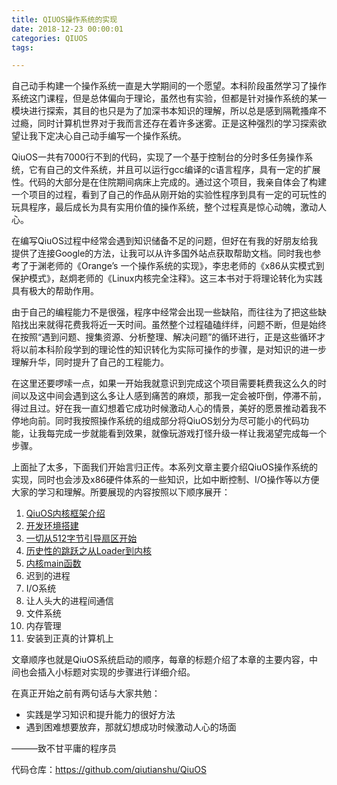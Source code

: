 ```yaml
---
title: QIUOS操作系统的实现
date: 2018-12-23 00:00:01
categories: QIUOS
tags:

---
```


自己动手构建一个操作系统一直是大学期间的一个愿望。本科阶段虽然学习了操作系统这门课程，但是总体偏向于理论，虽然也有实验，但都是针对操作系统的某一模块进行探索，其目的也只是为了加深书本知识的理解，所以总是感到隔靴搔痒不过瘾，同时计算机世界对于我而言还存在着许多迷雾。正是这种强烈的学习探索欲望让我下定决心自己动手编写一个操作系统。

QiuOS一共有7000行不到的代码，实现了一个基于控制台的分时多任务操作系统，它有自己的文件系统，并且可以运行gcc编译的c语言程序，具有一定的扩展性。代码的大部分是在住院期间病床上完成的。通过这个项目，我亲自体会了构建一个项目的过程，看到了自己的作品从刚开始的实验性程序到具有一定的可玩性的玩具程序，最后成长为具有实用价值的操作系统，整个过程真是惊心动魄，激动人心。

在编写QiuOS过程中经常会遇到知识储备不足的问题，但好在有我的好朋友给我提供了连接Google的方法，让我可以从许多国外站点获取帮助文档。同时我也参考了于渊老师的《Orange’s 一个操作系统的实现》，李忠老师的《x86从实模式到保护模式》，赵炯老师的《Linux内核完全注释》。这三本书对于将理论转化为实践具有极大的帮助作用。

由于自己的编程能力不是很强，程序中经常会出现一些缺陷，而往往为了把这些缺陷找出来就得花费我将近一天时间。虽然整个过程磕磕绊绊，问题不断，但是始终在按照“遇到问题、搜集资源、分析整理、解决问题”的循环进行，正是这些循环才将以前本科阶段学到的理论性的知识转化为实际可操作的步骤，是对知识的进一步理解升华，同时提升了自己的工程能力。

在这里还要啰嗦一点，如果一开始我就意识到完成这个项目需要耗费我这么久的时间以及这中间会遇到这么多让人感到痛苦的麻烦，那我一定会被吓倒，停滞不前，得过且过。好在我一直幻想着它成功时候激动人心的情景，美好的愿景推动着我不停地向前。同时我按照操作系统的组成部分将QiuOS划分为尽可能小的代码功能，让我每完成一步就能看到效果，就像玩游戏打怪升级一样让我渴望完成每一个步骤。

上面扯了太多，下面我们开始言归正传。本系列文章主要介绍QiuOS操作系统的实现，同时也会涉及x86硬件体系的一些知识，比如中断控制、I/O操作等以方便大家的学习和理解。所要展现的内容按照以下顺序展开：

1. [QiuOS内核框架介绍](https://qiutianshu.wordpress.com/2018/12/23/qiuos%E5%86%85%E6%A0%B8%E6%A1%86%E6%9E%B6%E4%BB%8B%E7%BB%8D/)
2. [开发环境搭建](https://qiutianshu.wordpress.com/2018/12/24/%e5%bc%80%e5%8f%91%e7%8e%af%e5%a2%83%e6%90%ad%e5%bb%ba/)
3. [一切从512字节引导扇区开始](https://qiutianshu.wordpress.com/2018/12/24/%e4%b8%80%e5%88%87%e4%bb%8e512%e5%ad%97%e8%8a%82%e5%bc%95%e5%af%bc%e6%89%87%e5%8c%ba%e5%bc%80%e5%a7%8b/)
4. [历史性的跳跃之从Loader到内核](https://qiutianshu.wordpress.com/2018/12/27/%e5%8e%86%e5%8f%b2%e6%80%a7%e7%9a%84%e8%b7%b3%e8%b7%83%e4%b9%8b%e4%bb%8eloader%e5%88%b0%e5%86%85%e6%a0%b8/)
5. [内核main函数](https://qiutianshu.wordpress.com/2018/12/29/%e5%86%85%e6%a0%b8main%e5%87%bd%e6%95%b0/)
6. 迟到的进程
7. I/O系统
8. 让人头大的进程间通信
9. 文件系统
10. 内存管理
11. 安装到正真的计算机上

文章顺序也就是QiuOS系统启动的顺序，每章的标题介绍了本章的主要内容，中间也会插入小标题对实现的步骤进行详细介绍。

在真正开始之前有两句话与大家共勉：

- 实践是学习知识和提升能力的很好方法
- 遇到困难想要放弃，那就幻想成功时候激动人心的场面

———致不甘平庸的程序员

代码仓库：https://github.com/qiutianshu/QiuOS